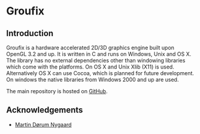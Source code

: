 # Groufix

## Introduction

Groufix is a hardware accelerated 2D/3D graphics engine built upon OpenGL 3.2 and up. It is written in C and runs on Windows, Unix and OS X. The library has no external dependencies other than windowing libraries which come with the platforms. On OS X and Unix Xlib (X11) is used. Alternatively OS X can use Cocoa, which is planned for future development. On windows the native libraries from Windows 2000 and up are used.

The main repository is hosted on [GitHub](https://github.com/Ckef/Groufix).

## Acknowledgements

* [Martin Dørum Nygaard](http://mortie.tk/)
